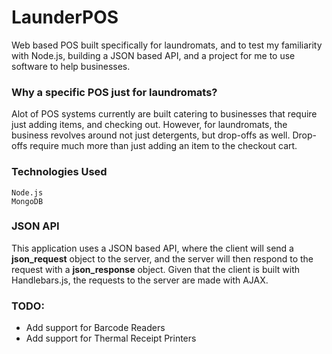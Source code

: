 # LaunderPOS
Web based POS built specifically for laundromats, and to test my familiarity with Node.js, building a JSON based API, and a project for me to use software to help businesses.

### Why a specific POS just for laundromats?
Alot of POS systems currently are built catering to businesses that require just adding items, and checking out. However, for laundromats, the business revolves around not just detergents, but drop-offs as well. Drop-offs require much more than just adding an item to the checkout cart.

### Technologies Used
```
Node.js
MongoDB
```

### JSON API
This application uses a JSON based API, where the client will send a **json_request** object to the server, and the server will then respond to the request with a **json_response** object. Given that the client is built with Handlebars.js, the requests to the server are made with AJAX.

### TODO:
- Add support for Barcode Readers
- Add support for Thermal Receipt Printers
